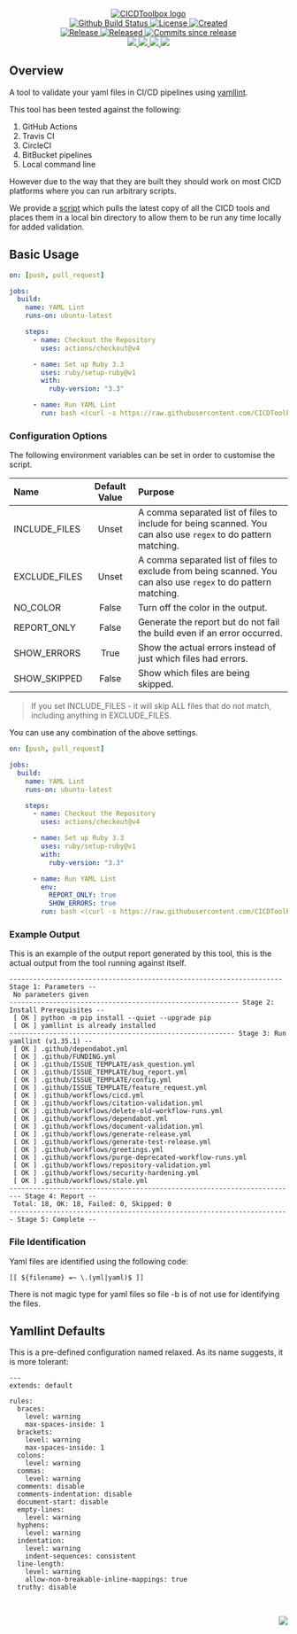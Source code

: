 <!-- markdownlint-disable -->
<p align="center">
    <a href="https://github.com/CICDToolbox/">
        <img src="https://cdn.wolfsoftware.com/assets/images/github/organisations/cicdtoolbox/black-and-white-circle-256.png" alt="CICDToolbox logo" />
    </a>
    <br />
    <a href="https://github.com/CICDToolbox/yaml-lint/actions/workflows/cicd.yml">
        <img src="https://img.shields.io/github/actions/workflow/status/CICDToolbox/yaml-lint/cicd.yml?branch=master&label=build%20status&style=for-the-badge" alt="Github Build Status" />
    </a>
    <a href="https://github.com/CICDToolbox/yaml-lint/blob/master/LICENSE.md">
        <img src="https://img.shields.io/github/license/CICDToolbox/yaml-lint?color=blue&label=License&style=for-the-badge" alt="License">
    </a>
    <a href="https://github.com/CICDToolbox/yaml-lint">
        <img src="https://img.shields.io/github/created-at/CICDToolbox/yaml-lint?color=blue&label=Created&style=for-the-badge" alt="Created">
    </a>
    <br />
    <a href="https://github.com/CICDToolbox/yaml-lint/releases/latest">
        <img src="https://img.shields.io/github/v/release/CICDToolbox/yaml-lint?color=blue&label=Latest%20Release&style=for-the-badge" alt="Release">
    </a>
    <a href="https://github.com/CICDToolbox/yaml-lint/releases/latest">
        <img src="https://img.shields.io/github/release-date/CICDToolbox/yaml-lint?color=blue&label=Released&style=for-the-badge" alt="Released">
    </a>
    <a href="https://github.com/CICDToolbox/yaml-lint/releases/latest">
        <img src="https://img.shields.io/github/commits-since/CICDToolbox/yaml-lint/latest.svg?color=blue&style=for-the-badge" alt="Commits since release">
    </a>
    <br />
    <a href="https://github.com/CICDToolbox/yaml-lint/blob/master/.github/CODE_OF_CONDUCT.md">
        <img src="https://img.shields.io/badge/Code%20of%20Conduct-blue?style=for-the-badge" />
    </a>
    <a href="https://github.com/CICDToolbox/yaml-lint/blob/master/.github/CONTRIBUTING.md">
        <img src="https://img.shields.io/badge/Contributing-blue?style=for-the-badge" />
    </a>
    <a href="https://github.com/CICDToolbox/yaml-lint/blob/master/.github/SECURITY.md">
        <img src="https://img.shields.io/badge/Report%20Security%20Concern-blue?style=for-the-badge" />
    </a>
    <a href="https://github.com/CICDToolbox/yaml-lint/issues">
        <img src="https://img.shields.io/badge/Get%20Support-blue?style=for-the-badge" />
    </a>
</p>

## Overview

A tool to validate your yaml files in CI/CD pipelines using [yamllint](https://pypi.org/project/yamllint/).

This tool has been tested against the following:

1. GitHub Actions
2. Travis CI
3. CircleCI
4. BitBucket pipelines
5. Local command line

However due to the way that they are built they should work on most CICD platforms where you can run arbitrary scripts.

We provide a [script](https://github.com/CICDToolbox/get-all-tools) which pulls the latest copy of all the CICD tools and
places them in a local bin directory to allow them to be run any time locally for added validation.

## Basic Usage

```yml
on: [push, pull_request]

jobs:
  build:
    name: YAML Lint
    runs-on: ubuntu-latest

    steps:
      - name: Checkout the Repository
        uses: actions/checkout@v4

      - name: Set up Ruby 3.3
        uses: ruby/setup-ruby@v1
        with:
          ruby-version: "3.3"

      - name: Run YAML Lint
        run: bash <(curl -s https://raw.githubusercontent.com/CICDToolbox/yaml-lint/master/pipeline.sh)
```

### Configuration Options

The following environment variables can be set in order to customise the script.

| Name          | Default Value | Purpose                                                                                                         |
| :------------ | :-----------: | :-------------------------------------------------------------------------------------------------------------- |
| INCLUDE_FILES |     Unset     | A comma separated list of files to include for being scanned. You can also use `regex` to do pattern matching.  |
| EXCLUDE_FILES |     Unset     | A comma separated list of files to exclude from being scanned. You can also use `regex` to do pattern matching. |
| NO_COLOR      |     False     | Turn off the color in the output.                                                                               |
| REPORT_ONLY   |     False     | Generate the report but do not fail the build even if an error occurred.                                        |
| SHOW_ERRORS   |     True      | Show the actual errors instead of just which files had errors.                                                  |
| SHOW_SKIPPED  |     False     | Show which files are being skipped.                                                                             |

> If you set INCLUDE_FILES - it will skip ALL files that do not match, including anything in EXCLUDE_FILES.

You can use any combination of the above settings.

```yml
on: [push, pull_request]

jobs:
  build:
    name: YAML Lint
    runs-on: ubuntu-latest

    steps:
      - name: Checkout the Repository
        uses: actions/checkout@v4

      - name: Set up Ruby 3.3
        uses: ruby/setup-ruby@v1
        with:
          ruby-version: "3.3"

      - name: Run YAML Lint
        env:
          REPORT_ONLY: true
          SHOW_ERRORS: true
        run: bash <(curl -s https://raw.githubusercontent.com/CICDToolbox/yaml-lint/master/pipeline.sh)
```

### Example Output

This is an example of the output report generated by this tool, this is the actual output from the tool running against itself.
```
--------------------------------------------------------------------- Stage 1: Parameters --
 No parameters given
---------------------------------------------------------- Stage 2: Install Prerequisites --
 [ OK ] python -m pip install --quiet --upgrade pip
 [ OK ] yamllint is already installed
--------------------------------------------------------- Stage 3: Run yamllint (v1.35.1) --
 [ OK ] .github/dependabot.yml
 [ OK ] .github/FUNDING.yml
 [ OK ] .github/ISSUE_TEMPLATE/ask_question.yml
 [ OK ] .github/ISSUE_TEMPLATE/bug_report.yml
 [ OK ] .github/ISSUE_TEMPLATE/config.yml
 [ OK ] .github/ISSUE_TEMPLATE/feature_request.yml
 [ OK ] .github/workflows/cicd.yml
 [ OK ] .github/workflows/citation-validation.yml
 [ OK ] .github/workflows/delete-old-workflow-runs.yml
 [ OK ] .github/workflows/dependabot.yml
 [ OK ] .github/workflows/document-validation.yml
 [ OK ] .github/workflows/generate-release.yml
 [ OK ] .github/workflows/generate-test-release.yml
 [ OK ] .github/workflows/greetings.yml
 [ OK ] .github/workflows/purge-deprecated-workflow-runs.yml
 [ OK ] .github/workflows/repository-validation.yml
 [ OK ] .github/workflows/security-hardening.yml
 [ OK ] .github/workflows/stale.yml
------------------------------------------------------------------------- Stage 4: Report --
 Total: 18, OK: 18, Failed: 0, Skipped: 0
----------------------------------------------------------------------- Stage 5: Complete --
```

### File Identification

Yaml files are identified using the following code:

```shell
[[ ${filename} =~ \.(yml|yaml)$ ]]
```

There is not magic type for yaml files so file -b is of not use for identifying the files.

## Yamllint Defaults

This is a pre-defined configuration named relaxed. As its name suggests, it is more tolerant:

```shell
---
extends: default

rules:
  braces:
    level: warning
    max-spaces-inside: 1
  brackets:
    level: warning
    max-spaces-inside: 1
  colons:
    level: warning
  commas:
    level: warning
  comments: disable
  comments-indentation: disable
  document-start: disable
  empty-lines:
    level: warning
  hyphens:
    level: warning
  indentation:
    level: warning
    indent-sequences: consistent
  line-length:
    level: warning
    allow-non-breakable-inline-mappings: true
  truthy: disable
```

<br />
<p align="right"><a href="https://wolfsoftware.com/"><img src="https://img.shields.io/badge/Created%20by%20Wolf%20on%20behalf%20of%20Wolf%20Software-blue?style=for-the-badge" /></a></p>
